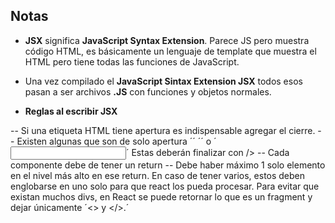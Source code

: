 ## Notas

- **JSX** significa **JavaScript Syntax Extension**. Parece JS pero muestra código HTML, es básicamente un lenguaje de template que muestra el HTML pero tiene todas las funciones de JavaScript.

- Una vez compilado el **JavaScript Sintax Extension JSX** todos esos pasan a ser archivos **.JS** con funciones y objetos normales.

- **Reglas al escribir JSX**

-- Si una etiqueta HTML tiene apertura es indispensable agregar el cierre.
-- Existen algunas que son de solo apertura ´<link>´ ´<img>´ o ´<input>´ Estas deberán finalizar con />
-- Cada componente debe de tener un return
-- Debe haber máximo 1 solo elemento en el nivel más alto en ese return. En caso de tener varios, estos deben englobarse en uno solo para que react los pueda procesar. Para evitar que existan muchos divs, en React se puede retornar lo que es un fragment y dejar únicamente   ´<> y </>.´